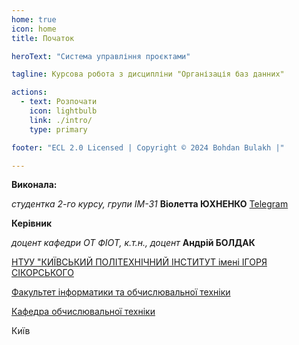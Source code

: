 ```yaml
---
home: true
icon: home
title: Початок

heroText: "Система управління проєктами"

tagline: Курсова робота з дисципліни "Організація баз данних"

actions:
  - text: Розпочати
    icon: lightbulb
    link: ./intro/
    type: primary

footer: "ECL 2.0 Licensed | Copyright © 2024 Bohdan Bulakh |"

---
```



**Виконала:**

*студентка 2-го курсу, групи ІМ-31*<span padding-right:5em></span> **Віолетта ЮХНЕНКО** [Telegram](https://t.me/wiiiollettaaaaa) 


**Керівник**

*доцент кафедри ОТ ФІОТ, к.т.н., доцент*<span padding-right:5em></span> **Андрій БОЛДАК** 

[НТУУ "КИЇВСЬКИЙ ПОЛІТЕХНІЧНИЙ ІНСТИТУТ імені ІГОРЯ СІКОРСЬКОГО](https://kpi.ua/)

[Факультет інформатики та обчислювальної техніки](https://fiot.kpi.ua/)

[Кафедра обчислювальної техніки](https://comsys.kpi.ua/)

Київ
